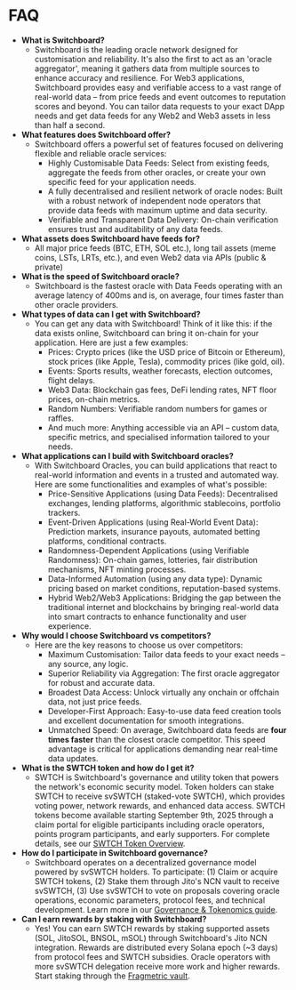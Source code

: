 # FAQ

* **What is Switchboard?**
  * Switchboard is the leading oracle network designed for customisation and reliability. It's also the first to act as an 'oracle aggregator', meaning it gathers data from multiple sources to enhance accuracy and resilience. For Web3 applications, Switchboard provides easy and verifiable access to a vast range of real-world data – from price feeds and event outcomes to reputation scores and beyond. You can tailor data requests to your exact DApp needs and get data feeds for any Web2 and Web3 assets in less than half a second.
* **What features does Switchboard offer?**
  * Switchboard offers a powerful set of features focused on delivering flexible and reliable oracle services:
    * Highly Customisable Data Feeds: Select from existing feeds, aggregate the feeds from other oracles, or create your own specific feed for your application needs.
    * A fully decentralised and resilient network of oracle nodes: Built with a robust network of independent node operators that provide data feeds with maximum uptime and data security.
    * Verifiable and Transparent Data Delivery: On-chain verification ensures trust and auditability of any data feeds.
* **What assets does Switchboard have feeds for?**
  * All major price feeds (BTC, ETH, SOL etc.), long tail assets (meme coins, LSTs, LRTs, etc.), and even Web2 data via APIs (public & private)
* **What is the speed of Switchboard oracle?**
  * Switchboard is the fastest oracle with Data Feeds operating with an average latency of 400ms and is, on average, four times faster than other oracle providers.
* **What types of data can I get with Switchboard?**
  * You can get any data with Switchboard! Think of it like this: if the data exists online, Switchboard can bring it on-chain for your application. Here are just a few examples:
    * Prices: Crypto prices (like the USD price of Bitcoin or Ethereum), stock prices (like Apple, Tesla), commodity prices (like gold, oil).
    * Events: Sports results, weather forecasts, election outcomes, flight delays.
    * Web3 Data: Blockchain gas fees, DeFi lending rates, NFT floor prices, on-chain metrics.
    * Random Numbers: Verifiable random numbers for games or raffles.
    * And much more: Anything accessible via an API – custom data, specific metrics, and specialised information tailored to your needs.
* **What applications can I build with Switchboard oracles?**
  * With Switchboard Oracles, you can build applications that react to real-world information and events in a trusted and automated way. Here are some functionalities and examples of what's possible:
    * Price-Sensitive Applications (using Data Feeds): Decentralised exchanges, lending platforms, algorithmic stablecoins, portfolio trackers.
    * Event-Driven Applications (using Real-World Event Data): Prediction markets, insurance payouts, automated betting platforms, conditional contracts.
    * Randomness-Dependent Applications (using Verifiable Randomness): On-chain games, lotteries, fair distribution mechanisms, NFT minting processes.
    * Data-Informed Automation (using any data type): Dynamic pricing based on market conditions, reputation-based systems.
    * Hybrid Web2/Web3 Applications: Bridging the gap between the traditional internet and blockchains by bringing real-world data into smart contracts to enhance functionality and user experience.
* **Why would I choose Switchboard vs competitors?**
  * Here are the key reasons to choose us over competitors:
    * Maximum Customisation: Tailor data feeds to your exact needs – any source, any logic.
    * Superior Reliability via Aggregation: The first oracle aggregator for robust and accurate data.
    * Broadest Data Access: Unlock virtually any onchain or offchain data, not just price feeds.
    * Developer-First Approach: Easy-to-use data feed creation tools and excellent documentation for smooth integrations.
    * Unmatched Speed: On average, Switchboard data feeds are **four times faster** than the closest oracle competitor. This speed advantage is critical for applications demanding near real-time data updates.
* **What is the SWTCH token and how do I get it?**
  * SWTCH is Switchboard's governance and utility token that powers the network's economic security model. Token holders can stake SWTCH to receive svSWTCH (staked-vote SWTCH), which provides voting power, network rewards, and enhanced data access. SWTCH tokens become available starting September 9th, 2025 through a claim portal for eligible participants including oracle operators, points program participants, and early supporters. For complete details, see our [SWTCH Token Overview](../switchboard-protocol/swtch-token-overview.md).
* **How do I participate in Switchboard governance?**
  * Switchboard operates on a decentralized governance model powered by svSWTCH holders. To participate: (1) Claim or acquire SWTCH tokens, (2) Stake them through Jito's NCN vault to receive svSWTCH, (3) Use svSWTCH to vote on proposals covering oracle operations, economic parameters, protocol fees, and technical development. Learn more in our [Governance & Tokenomics guide](../switchboard-protocol/governance-and-tokenomics.md).
* **Can I earn rewards by staking with Switchboard?**
  * Yes! You can earn SWTCH rewards by staking supported assets (SOL, JitoSOL, BNSOL, mSOL) through Switchboard's Jito NCN integration. Rewards are distributed every Solana epoch (\~3 days) from protocol fees and SWTCH subsidies. Oracle operators with more svSWTCH delegation receive more work and higher rewards. Start staking through the [Fragmetric vault](../switchboard-protocol/providing-stake-to-switchboard.md).
